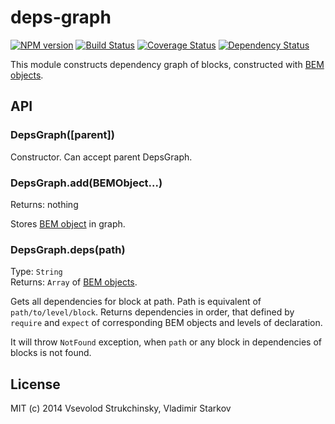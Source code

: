 # deps-graph

[![NPM version][npm-image]][npm-url] [![Build Status][travis-image]][travis-url] [![Coverage Status][coveralls-image]][coveralls-url] [![Dependency Status][depstat-image]][depstat-url]

This module constructs dependency graph of blocks, constructed with [BEM objects](https://github.com/floatdrop/gulp-bem#bem-object).

## API

### DepsGraph([parent])

Constructor. Can accept parent DepsGraph.

### DepsGraph.add(BEMObject...)
Returns: nothing  

Stores [BEM object](https://github.com/floatdrop/gulp-bem#bem-object) in graph.

### DepsGraph.deps(path)
Type: `String`  
Returns: `Array` of [BEM objects](https://github.com/floatdrop/gulp-bem#bem-object).

Gets all dependencies for block at path. Path is equivalent of `path/to/level/block`. Returns dependencies in order, that defined by `require` and `expect` of corresponding BEM objects and levels of declaration.

It will throw `NotFound` exception, when `path` or any block in dependencies of blocks is not found.

## License

MIT (c) 2014 Vsevolod Strukchinsky, Vladimir Starkov

[npm-url]: https://npmjs.org/package/deps-graph
[npm-image]: http://img.shields.io/npm/v/deps-graph.svg?style=flat

[travis-url]: http://travis-ci.org/floatdrop/deps-graph
[travis-image]: http://img.shields.io/travis/floatdrop/deps-graph.svg?branch=master&style=flat

[depstat-url]: https://david-dm.org/floatdrop/deps-graph
[depstat-image]: http://img.shields.io/david/floatdrop/deps-graph.svg?style=flat

[coveralls-url]: https://coveralls.io/r/floatdrop/deps-graph
[coveralls-image]: http://img.shields.io/coveralls/floatdrop/deps-graph.svg?style=flat
